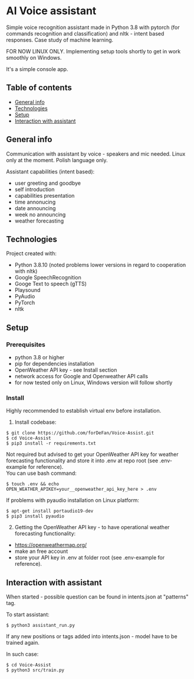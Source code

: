 <h1>AI Voice assistant</h1>

Simple voice recognition assistant made in Python 3.8 with pytorch (for commands recognition and classification) and nltk - intent based responses.
Case study of machine learning.

FOR NOW LINUX ONLY. Implementing setup tools shortly to get in work smoothly on Windows.

It's a simple console app.

## Table of contents

* [General info](#general-info)
* [Technologies](#technologies)
* [Setup](#setup)
* [Interaction with assistant](#interaction-with-assistant)

## General info

Communication with assistant by voice - speakers and mic needed.
Linux only at the moment. 
Polish language only.

Assistant capabilities (intent based):

* user greeting and goodbye
* self introduction
* capabilities presentation
* time annonucing
* date announcing
* week no announcing
* weather forecasting

## Technologies

Project created with:

* Python 3.8.10 (noted problems lower versions in regard to cooperation with nltk)
* Google SpeechRecognition
* Googe Text to speech (gTTS) 
* Playsound 
* PyAudio 
* PyTorch 
* nltk 


## Setup

### Prerequisites

* python 3.8 or higher
* pip for dependencies installation
* OpenWeather API key - see Install section
* network access for Google and Openweather API calls
* for now tested only on Linux, Windows version will follow shortly

### Install
Highly recommended to establish virtual env before installation.

1. Install codebase:

```
$ git clone https://github.com/forDeFan/Voice-Assist.git
$ cd Voice-Assist
$ pip3 install -r requirements.txt
```

Not required but advised to get your OpenWeather API key for weather forecasting functionality and store it into .env at repo root (see .env-example for reference).
<br>
You can use bash command:

```
$ touch .env && echo OPEN_WEATHER_APIKEY=your__openweather_api_key_here > .env
```

If problems with pyaudio installation on Linux platform:

```
$ apt-get install portaudio19-dev
$ pip3 install pyaudio
```

2. Getting the OpenWeather API key - to have operational weather forecasting functionality:

* https://openweathermap.org/
* make an free account
* store your API key in .env at folder root (see .env-example for reference).


## Interaction with assistant

When started - possible question can be found in intents.json at "patterns" tag.
<br>

To start assistant:

```
$ python3 assistant_run.py
```

If any new positions or tags added into intents.json - model have to be trained again.

In such case:

```
$ cd Voice-Assist
$ python3 src/train.py
```

